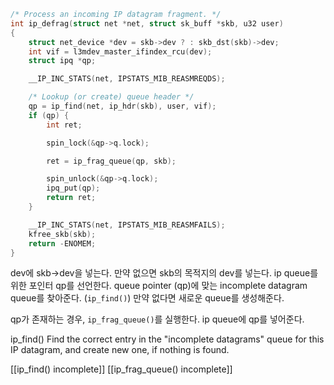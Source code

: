 ```c
/* Process an incoming IP datagram fragment. */
int ip_defrag(struct net *net, struct sk_buff *skb, u32 user)
{
	struct net_device *dev = skb->dev ? : skb_dst(skb)->dev;
	int vif = l3mdev_master_ifindex_rcu(dev);
	struct ipq *qp;

	__IP_INC_STATS(net, IPSTATS_MIB_REASMREQDS);

	/* Lookup (or create) queue header */
	qp = ip_find(net, ip_hdr(skb), user, vif);
	if (qp) {
		int ret;

		spin_lock(&qp->q.lock);

		ret = ip_frag_queue(qp, skb);

		spin_unlock(&qp->q.lock);
		ipq_put(qp);
		return ret;
	}

	__IP_INC_STATS(net, IPSTATS_MIB_REASMFAILS);
	kfree_skb(skb);
	return -ENOMEM;
}
```

dev에 skb->dev을 넣는다. 만약 없으면 skb의 목적지의 dev를 넣는다.
ip queue를 위한 포인터 qp를 선언한다.
queue pointer (qp)에 맞는 incomplete datagram queue를 찾아준다. (`ip_find()`)
만약 없다면 새로운 queue를 생성해준다. 

qp가 존재하는 경우, `ip_frag_queue()`를 실행한다. 
ip queue에 qp를 넣어준다. 

ip_find()
Find the correct entry in the "incomplete datagrams" queue for
this IP datagram, and create new one, if nothing is found.

[[ip_find() incomplete]]
[[ip_frag_queue() incomplete]]
